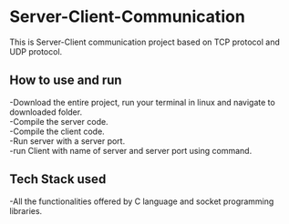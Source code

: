 # Server-Client-Communication
This is Server-Client communication project based on TCP protocol and UDP protocol.

## How to use and run
-Download the entire project, run your terminal in linux and navigate to downloaded folder.<br/>
-Compile the server code.<br/>
-Compile the client code.<br/>
-Run server with a server port.<br/>
-run Client with name of server and server port using command.<br/>

## Tech Stack used
-All the functionalities offered by C language and socket programming libraries.
